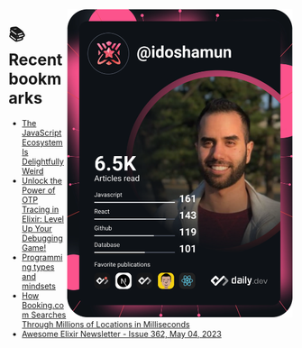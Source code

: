 <a href="https://app.daily.dev/idoshamun"><img src="https://raw.githubusercontent.com/idoshamun/idoshamun/devcard/devcard.svg" align='right' width="400" alt="Ido Shamun's Dev Card"/></a>

# 📚 Recent bookmarks
<!-- BOOKMARKS:START -->
- [The JavaScript Ecosystem Is Delightfully Weird](https://app.daily.dev/posts/4HIwWoGRQ?utm_source=rss&utm_medium=bookmarks&utm_campaign=28849d86070e4c099c877ab6837c61f0)
- [Unlock the Power of OTP Tracing in Elixir: Level Up Your Debugging Game!](https://app.daily.dev/posts/g6YHq9dBL?utm_source=rss&utm_medium=bookmarks&utm_campaign=28849d86070e4c099c877ab6837c61f0)
- [Programming types and mindsets](https://app.daily.dev/posts/n37wnxl6j?utm_source=rss&utm_medium=bookmarks&utm_campaign=28849d86070e4c099c877ab6837c61f0)
- [How Booking.com Searches Through Millions of Locations in Milliseconds](https://app.daily.dev/posts/PlT5eFZvs?utm_source=rss&utm_medium=bookmarks&utm_campaign=28849d86070e4c099c877ab6837c61f0)
- [Awesome Elixir Newsletter - Issue 362, May 04, 2023](https://app.daily.dev/posts/uswdqBRGv?utm_source=rss&utm_medium=bookmarks&utm_campaign=28849d86070e4c099c877ab6837c61f0)
<!-- BOOKMARKS:END -->
